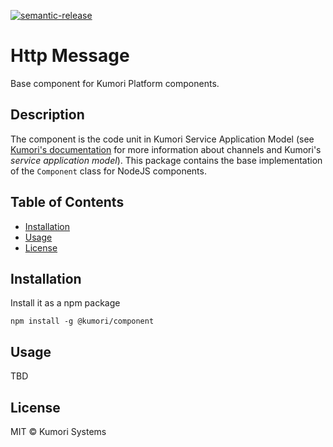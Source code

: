 [![semantic-release](https://img.shields.io/badge/%20%20%F0%9F%93%A6%F0%9F%9A%80-semantic--release-e10079.svg)](https://github.com/semantic-release/semantic-release)

# Http Message

Base component for Kumori Platform components.

## Description

The component is the code unit in Kumori Service Application Model (see [Kumori's documentation](https://github.com/kumori-systems/documentation) for more information about channels and Kumori's _service application model_). This package contains the base implementation of the `Component` class for NodeJS components.


## Table of Contents

* [Installation](#installation)
* [Usage](#usage)
* [License](#license)

## Installation

Install it as a npm package

    npm install -g @kumori/component

## Usage

TBD

## License


MIT © Kumori Systems
